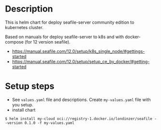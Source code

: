 # Description

This is helm chart for deploy seafile-server community edition to kubernetes cluster.

Based on manuals for deploy seafile-server to k8s and with docker-compose (for 12 version seafile).
- https://manual.seafile.com/12.0/setup/k8s_single_node/#gettings-started
- https://manual.seafile.com/12.0/setup/setup_ce_by_docker/#getting-started

# Setup steps
- See `values.yaml` file and descriptions. Create `my-values.yaml` file with you setup.
- install chart
```
$ helm install my-cloud oci://registry-1.docker.io/londinzer/seafile --version 0.1.0 -f my-values.yaml
```
